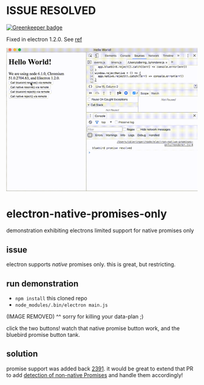 # ISSUE RESOLVED

[![Greenkeeper badge](https://badges.greenkeeper.io/cdaringe/electron-native-promises-only.svg)](https://greenkeeper.io/)

Fixed in electron 1.2.0.  See [ref](https://github.com/electron/electron/commit/32073fa079c26400cb805a12e8f1b6feb54d0c32)

<img src="https://raw.githubusercontent.com/cdaringe/electron-native-promises-only/master/img/electron-promises-1.2.0.mov.gif" />


# electron-native-promises-only
demonstration exhibiting electrons limited support for native promises only

## issue

electron supports _native_ promises only.  this is great, but restricting.

## run demonstration

- `npm install` this cloned repo
- `node_modules/.bin/electron main.js`

(IMAGE REMOVED)
^^ sorry for killing your data-plan ;)

click the two buttons! watch that native promise button work, and the bluebird promise button tank.

## solution

promise support was added back [2391](https://github.com/electron/electron/pull/2391/files).  it would be great to extend that PR to add [detection of non-native Promises](http://stackoverflow.com/a/27746324/1438908) and handle them accordingly!
